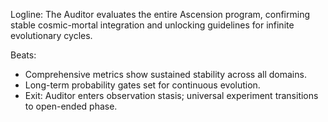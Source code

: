 ﻿---
series: 4
novella: 5
file: S4N5_CH13
type: chapter
pov: Auditor
setting: Room-not-room â€“ final phase evaluation
word_target_min: 1201
word_target_max: 2299
status: outline
---
Logline: The Auditor evaluates the entire Ascension program, confirming stable cosmic-mortal integration and unlocking guidelines for infinite evolutionary cycles.

Beats:
- Comprehensive metrics show sustained stability across all domains.
- Long-term probability gates set for continuous evolution.
- Exit: Auditor enters observation stasis; universal experiment transitions to open-ended phase.